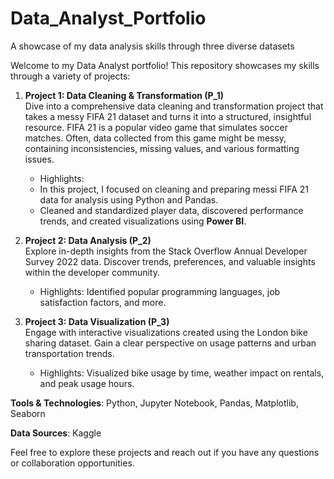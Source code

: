 # Data_Analyst_Portfolio
A showcase of my data analysis skills through three diverse datasets

Welcome to my Data Analyst portfolio! This repository showcases my skills through a variety of projects:

1. **Project 1: Data Cleaning & Transformation (P_1)**  
   Dive into a comprehensive data cleaning and transformation project that takes a messy FIFA 21 dataset and turns it into a structured, insightful resource.
   FIFA 21 is a popular video game that simulates soccer matches. Often, data collected from this game might be messy, containing inconsistencies, missing values, and various formatting issues. 
   - Highlights:
   - In this project, I focused on cleaning and preparing messi FIFA 21 data for analysis using Python and Pandas.
   - Cleaned and standardized player data, discovered performance trends, and created visualizations using **Power BI**.

3. **Project 2: Data Analysis (P_2)**  
   Explore in-depth insights from the Stack Overflow Annual Developer Survey 2022 data. Discover trends, preferences, and valuable insights within the developer community.  
   - Highlights: Identified popular programming languages, job satisfaction factors, and more.

4. **Project 3: Data Visualization (P_3)**  
   Engage with interactive visualizations created using the London bike sharing dataset. Gain a clear perspective on usage patterns and urban transportation trends.  
   - Highlights: Visualized bike usage by time, weather impact on rentals, and peak usage hours.

**Tools & Technologies**: Python, Jupyter Notebook, Pandas, Matplotlib, Seaborn

**Data Sources**: Kaggle

Feel free to explore these projects and reach out if you have any questions or collaboration opportunities.
